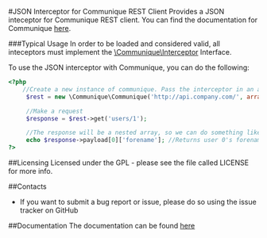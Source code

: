 #JSON Interceptor for Communique REST Client
Provides a JSON inteceptor for Communique REST client. You can find the documentation for Communique [here](http://robertmain.github.io/communique).

###Typical Usage
In order to be loaded and considered valid, all inteceptors must implement the [\Communique\Interceptor](http://robertmain.github.io/communique/classes/Communique.Interceptor.html) Interface.

To use the JSON interceptor with Communique, you can do the following:
```php
<?php
    //Create a new instance of communique. Pass the interceptor in an array as the second argument to the constructor
     $rest = new \Communique\Communique('http://api.company.com/', array(new \Communique\Interceptors\JSON()));

     //Make a request
     $response = $rest->get('users/1');

     //The response will be a nested array, so we can do something like this:
     echo $response->payload[0]['forename']; //Returns user 0's forename.
?>
```

##Licensing
Licensed under the GPL - please see the file called LICENSE for more info.

##Contacts
- If you want to submit a bug report or issue, please do so using the issue tracker on GitHub

##Documentation
The documentation can be found [here](http://robertmain.github.io/communique-interceptor-json)
